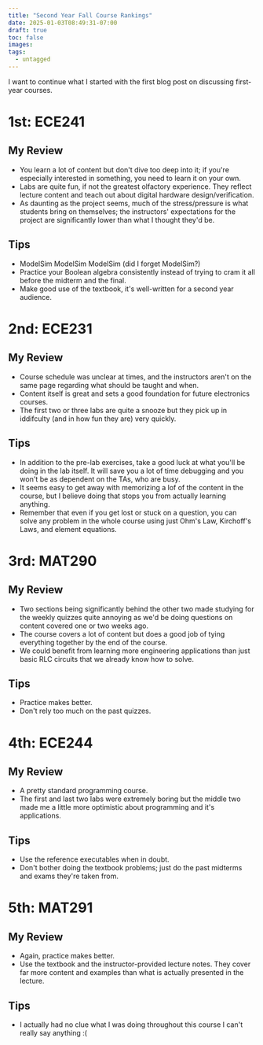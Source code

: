 ```yaml
---
title: "Second Year Fall Course Rankings"
date: 2025-01-03T08:49:31-07:00
draft: true
toc: false
images:
tags: 
  - untagged
---
```


I want to continue what I started with the first blog post on discussing first-year courses.
# 1st: ECE241
## My Review
- You learn a lot of content but don't dive too deep into it; if you're especially interested in something, you need to learn it on your own.
- Labs are quite fun, if not the greatest olfactory experience. They reflect lecture content and teach out about digital hardware design/verification.
- As daunting as the project seems, much of the stress/pressure is what students bring on themselves; the instructors' expectations for the project are significantly lower than what I thought they'd be.
## Tips
- ModelSim ModelSim ModelSim (did I forget ModelSim?)
- Practice your Boolean algebra consistently instead of trying to cram it all before the midterm and the final.
- Make good use of the textbook, it's well-written for a second year audience.

# 2nd: ECE231
## My Review
- Course schedule was unclear at times, and the instructors aren't on the same page regarding what should be taught and when.
- Content itself is great and sets a good foundation for future electronics courses.
- The first two or three labs are quite a snooze but they pick up in iddifculty (and in how fun they are) very quickly.
## Tips
- In addition to the pre-lab exercises, take a good luck at what you'll be doing in the lab itself. It will save you a lot of time debugging and you won't be as dependent on the TAs, who are busy.
- It seems easy to get away with memorizing a lof of the content in the course, but I believe doing that stops you from actually learning anything.
- Remember that even if you get lost or stuck on a question, you can solve any problem in the whole course using just Ohm's Law, Kirchoff's Laws, and element equations.

# 3rd: MAT290
## My Review
- Two sections being significantly behind the other two made studying for the weekly quizzes quite annoying as we'd be doing questions on content covered one or two weeks ago.
- The course covers a lot of content but does a good job of tying everything together by the end of the course. 
- We could benefit from learning more engineering applications than just basic RLC circuits that we already know how to solve.
## Tips
- Practice makes better.
- Don't rely too much on the past quizzes.
# 4th: ECE244
## My Review
- A pretty standard programming course.
- The first and last two labs were extremely boring but the middle two made me a little more optimistic about programming and it's applications.
## Tips
- Use the reference executables when in doubt.
- Don't bother doing the textbook problems; just do the past midterms and exams they're taken from.

# 5th: MAT291
## My Review
- Again, practice makes better.
- Use the textbook and the instructor-provided lecture notes. They cover far more content and examples than what is actually presented in the lecture.
## Tips
- I actually had no clue what I was doing throughout this course I can't really say anything :(